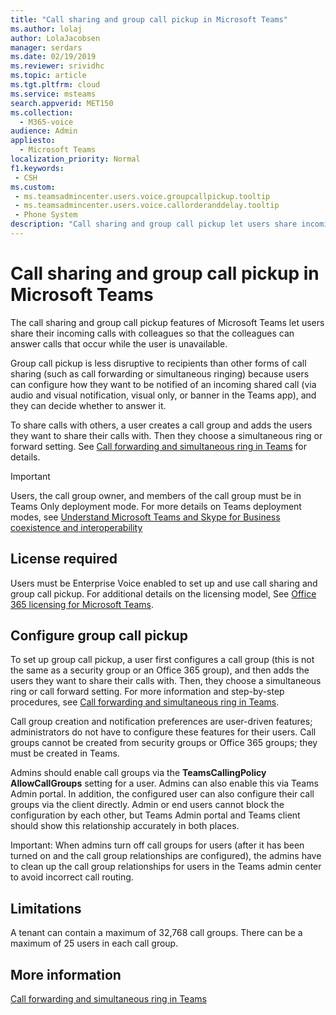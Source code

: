 ```yaml
---
title: "Call sharing and group call pickup in Microsoft Teams"
ms.author: lolaj
author: LolaJacobsen
manager: serdars
ms.date: 02/19/2019
ms.reviewer: srividhc
ms.topic: article
ms.tgt.pltfrm: cloud
ms.service: msteams
search.appverid: MET150
ms.collection: 
  - M365-voice
audience: Admin
appliesto: 
  - Microsoft Teams
localization_priority: Normal
f1.keywords: 
 - CSH
ms.custom: 
 - ms.teamsadmincenter.users.voice.groupcallpickup.tooltip
 - ms.teamsadmincenter.users.voice.callorderanddelay.tooltip
 - Phone System
description: "Call sharing and group call pickup let users share incoming calls with colleagues so that calls can be captured when the user is unavailable."
---
```


# Call sharing and group call pickup in Microsoft Teams

The call sharing and group call pickup features of Microsoft Teams let users share their incoming calls with colleagues so that the colleagues can answer calls that occur while the user is unavailable.

Group call pickup is less disruptive to recipients than other forms of call sharing (such as call forwarding or simultaneous ringing) because users can configure how they want to be notified of an incoming shared call (via audio and visual notification, visual only, or banner in the Teams app), and they can decide whether to answer it.

To share calls with others, a user creates a call group and adds the users they want to share their calls with. Then they choose a simultaneous ring or forward setting. See [Call forwarding and simultaneous ring in Teams](https://support.office.com/article/call-forwarding-and-simultaneous-ring-in-teams-a88da9e8-1343-4d3c-9bda-4b9615e4183e) for details.

> [!IMPORTANT]
> Users, the call group owner, and members of the call group must be in Teams Only deployment mode. For more details on Teams deployment modes, see [Understand Microsoft Teams and Skype for Business coexistence and interoperability](teams-and-skypeforbusiness-coexistence-and-interoperability.md)

## License required

Users must be Enterprise Voice enabled to set up and use call sharing and group call pickup. For additional details on the licensing model, See [Office 365 licensing for Microsoft Teams](office-365-licensing.md).

## Configure group call pickup

To set up group call pickup, a user first configures a call group (this is not the same as a security group or an Office 365 group), and then adds the users they want to share their calls with. Then, they choose a simultaneous ring or call forward setting. For more information and step-by-step procedures, see [Call forwarding and simultaneous ring in Teams](https://support.office.com/article/call-forwarding-and-simultaneous-ring-in-teams-a88da9e8-1343-4d3c-9bda-4b9615e4183e).

Call group creation and notification preferences are user-driven features; administrators do not have to configure these features for their users. Call groups cannot be created from security groups or Office 365 groups; they must be created in Teams.

Admins should enable call groups via the **TeamsCallingPolicy AllowCallGroups** setting for a user. Admins can also enable this via Teams Admin portal.  In addition, the configured user can also configure their call groups via the client directly. Admin or end users cannot block the configuration by each other, but Teams Admin portal and Teams client should show this relationship accurately in both places. 

Important: When admins turn off call groups for users (after it has been turned on and the call group relationships are configured), the admins have to clean up the call group relationships for users in the Teams admin center to avoid incorrect call routing. 

## Limitations

A tenant can contain a maximum of 32,768 call groups. There can be a maximum of 25 users in each call group. 

## More information

[Call forwarding and simultaneous ring in Teams](https://support.office.com/article/call-forwarding-and-simultaneous-ring-in-teams-a88da9e8-1343-4d3c-9bda-4b9615e4183e)
